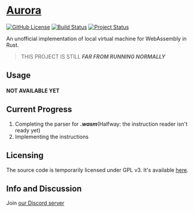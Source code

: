 # [Aurora](https://www.github.com/1751634419/Aurora)

[![GitHub License](https://img.shields.io/badge/License-GPL-red.svg?style=flat-square)](https://github.com/1751634419/Aurora)
[![Build Status](https://img.shields.io/badge/Building-Passing-green.svg?style=flat-square)](https://github.com/1751634419/Aurora)
[![Project Status](https://img.shields.io/badge/Status-Ongoing-blue.svg?style=flat-square)](https://github.com/1751634419/Aurora)

An unofficial implementation of local virtual machine for WebAssembly in Rust.

> THIS PROJECT IS STILL ***FAR FROM RUNNING NORMALLY***

## Usage

#### NOT AVAILABLE YET

## Current Progress
1. Completing the parser for ***.wasm***(Halfway: the instruction reader isn't ready yet)
2. Implementing the instructions

## Licensing
The source code is temporarily licensed under GPL v3. It's available [here](/LICENSE).

## Info and Discussion
Join [our Discord server](https://discord.gg/uz6QG5cj)